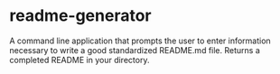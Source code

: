 # readme-generator
A command line application that prompts the user to enter information necessary to write a good standardized README.md file. Returns a completed README in your directory.

